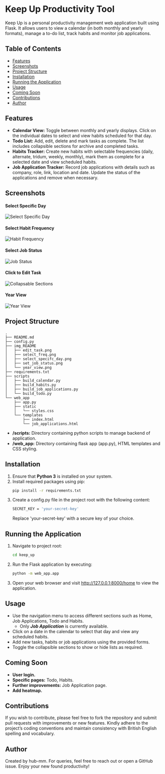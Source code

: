 # Keep Up Productivity Tool
Keep Up is a personal productivity management web application built using Flask. It allows users to view a calendar (in both monthly and yearly formats), manage a to-do list, track habits and monitor job applications.

## Table of Contents
- [Features](#features)
- [Screenshots](#screenshots)
- [Project Structure](#project-structure)
- [Installation](#installation)
- [Running the Application](#running-the-application)
- [Usage](#usage)
- [Coming Soon](#coming-soon)
- [Contributions](#contributions)
- [Author](#author)

## Features
- **Calendar View:** Toggle between monthly and yearly displays. Click on the individual dates to select and view habits
scheduled for that day.
- **Todo List:** Add, edit, delete and mark tasks as complete. The list includes collapsible sections for archive and
completed tasks.
- **Habits Tracker:** Create new habits with selectable frequencies (daily, alternate, tridum, weekly, monthly), mark them
as complete for a selected date and view scheduled habits.
- **Job Application Tracker:** Record job applications with details such as company, role, link, location and date.
Update the status of the applications and remove when necessary.

## Screenshots
#### Select Specific Day
![Select Specific Day](./img_README/select_specifc_day.png)
#### Select Habit Frequency
![Habit Frequency](./img_README/select_freq.png)
#### Select Job Status
![Job Status](./img_README/set_job_status.png)
#### Click to Edit Task
![Collapsable Sections](./img_README/edit_task.png)
#### Year View
![Year View](./img_README/year_view.png)

## Project Structure
```
.
├── README.md
├── config.py
├── img_README
│   ├── edit_task.png
│   ├── select_freq.png
│   ├── select_specifc_day.png
│   ├── set_job_status.png
│   └── year_view.png
├── requirements.txt
├── scripts
│   ├── build_calendar.py
│   ├── build_habits.py
│   ├── build_job_applications.py
│   └── build_todo.py
└── web_app
    ├── app.py
    ├── static
    │   └── styles.css
    └── templates
        ├── index.html
        └── job_applications.html
```
- **/scripts:** Directory containing python scripts to manage backend of application.
- **/web_app:** Directory containing flask app (app.py), HTML templates and CSS styling.

## Installation
1. Ensure that **Python 3** is installed on your system.
2. Install required packages using pip:
    ```bash
    pip install -r requirements.txt
    ```
3. Create a config.py file in the project root with the following content:
    ```bash
    SECRET_KEY = 'your-secret-key'
    ```
    Replace 'your-secret-key' with a secure key of your choice.

## Running the Application
1. Navigate to project root:
    ```bash
    cd keep_up
    ```
2. Run the Flask application by executing:
   ```bash
   python -m web_app.app
   ```

3. Open your web browser and visit http://127.0.0.1:8000/home to view the application.

## Usage
- Use the navigation menu to access different sections such as Home, Job Applications, Todo and Habits.
  - Only ***Job Application*** is currently available.
- Click on a date in the calendar to select that day and view any scheduled habits.
- Add new tasks, habits or job applications using the provided forms.
- Toggle the collapsible sections to show or hide lists as required.

## Coming Soon
- **User login.**
- **Specific pages:** Todo, Habits.
- **Further improvements:** Job Application page.
- **Add heatmap.**

## Contributions
If you wish to contribute, please feel free to fork the repository and submit pull requests with improvements or
new features. Kindly adhere to the project’s coding conventions and maintain consistency with British English
spelling and vocabulary.

## Author
Created by hub-mm. For queries, feel free to reach out or open a GitHub issue. Enjoy your new found productivity!
